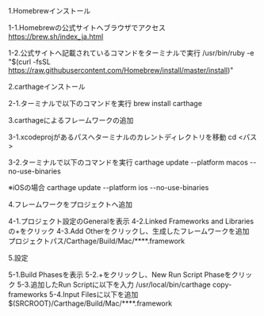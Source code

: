 

1.Homebrewインストール

1-1.Homebrewの公式サイトへブラウザでアクセス
https://brew.sh/index_ja.html

1-2.公式サイトへ記載されているコマンドをターミナルで実行
/usr/bin/ruby -e "$(curl -fsSL https://raw.githubusercontent.com/Homebrew/install/master/install)"

2.carthageインストール

2-1.ターミナルで以下のコマンドを実行
brew install carthage

3.carthageによるフレームワークの追加

3-1.xcodeprojがあるパスへターミナルのカレントディレクトリを移動
cd <パス>

3-2.ターミナルで以下のコマンドを実行
carthage update --platform macos --no-use-binaries

※iOSの場合
carthage update --platform ios --no-use-binaries


4.フレームワークをプロジェクトへ追加

4-1.プロジェクト設定のGeneralを表示
4-2.Linked Frameworks and Librariesの+をクリック
4-3.Add Otherをクリックし、生成したフレームワークを追加
プロジェクトパス/Carthage/Build/Mac/****.framework

5.設定

5-1.Build Phasesを表示
5-2.+をクリックし、New Run Script Phaseをクリック
5-3.追加したRun Scriptに以下を入力
/usr/local/bin/carthage copy-frameworks
5-4.Input Filesに以下を追加
$(SRCROOT)/Carthage/Build/Mac/****.framework
